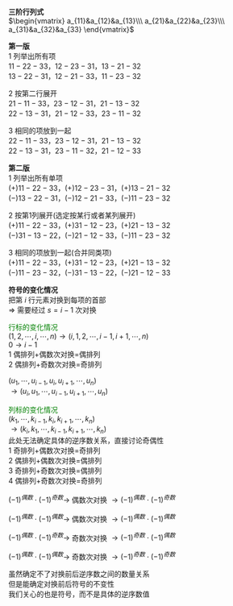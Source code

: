 **三阶行列式**  
$\begin{vmatrix}  
a_{11}&a_{12}&a_{13}\\\  
a_{21}&a_{22}&a_{23}\\\  
a_{31}&a_{32}&a_{33}  
\end{vmatrix}$  
  
**第一版**  
1 列举出所有项  
$11-22-33，12-23-31，13-21-32$  
$13-22-31，12-21-33，11-23-32$  
  
2 按第二行展开  
$21-11-33，23-12-31，21-13-32$  
$22-13-31，21-12-33，23-11-32$  
  
3 相同的项放到一起  
$22-11-33，23-12-31，21-13-32$  
$22-13-31，23-11-32，21-12-33$  
  
**第二版**  
1 列举出所有单项  
$(+)11-22-33，(+)12-23-31，(+)13-21-32$  
$(-)13-22-31，(-)12-21-33，(-)11-23-32$  
  
2 按第1列展开(选定按某行或者某列展开)  
$(+)11-22-33，(+)31-12-23，(+)21-13-32$  
$(-)31-13-22，(-)21-12-33，(-)11-23-32$  
  
3 相同的项放到一起(合并同类项)  
$(+)11-22-33，(+)31-12-23，(+)21-13-32$  
$(-)11-23-32，(-)31-13-22，(-)21-12-33$  
  
**符号的变化情况**  
把第 $i$ 行元素对换到每项的首部  
$\Rightarrow$ 需要经过 $s=i-1$ 次对换  
  
<font color=green>行标的变化情况</font>  
$(1,2,\cdots,i,\cdots,n)\to(i,1,2,\cdots,i-1,i+1,\cdots,n)$  
$0\to i-1$  
1 偶排列+偶数次对换=偶排列  
2 偶排列+奇数次对换=奇排列  
  
$(u_1,\cdots,u_{i-1},u_i,u_{i+1},\cdots,u_n)$  
$\to(u_i,u_1,\cdots,u_{i-1},u_{i+1},\cdots,u_n)$  
  
<font color=green>列标的变化情况</font>  
$(k_1,\cdots,k_{i-1},k_i,k_{i+1},\cdots,k_n)$  
$\to(k_i,k_1,\cdots,k_{i-1},k_{i+1},\cdots,k_n)$  
此处无法确定具体的逆序数关系，直接讨论奇偶性  
1 奇排列+偶数次对换=奇排列  
2 偶排列+偶数次对换=偶排列  
3 奇排列+奇数次对换=偶排列  
4 偶排列+奇数次对换=奇排列  
  
$(-1)^{偶数}\cdot(-1)^{奇数}\to$ 偶数次对换 $\to(-1)^{偶数}\cdot(-1)^{奇数}$  
  
$(-1)^{偶数}\cdot(-1)^{偶数}\to$ 偶数次对换 $\to(-1)^{偶数}\cdot(-1)^{偶数}$  
  
$(-1)^{偶数}\cdot(-1)^{奇数}\to$ 奇数次对换 $\to(-1)^{奇数}\cdot(-1)^{偶数}$  
  
$(-1)^{偶数}\cdot(-1)^{偶数}\to$ 奇数次对换 $\to(-1)^{奇数}\cdot(-1)^{奇数}$  
  
虽然确定不了对换前后逆序数之间的数量关系  
但是能确定对换前后符号的不变性  
我们关心的也是符号，而不是具体的逆序数值  
